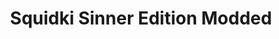 ---
slug: squidki-sinner-edition-modded-134
title: Squidki Sinner Edition Modded
description: "Squidki Sinner Edition Modded is an exciting online game. Play for free directly in your browser!"
icon: /images/new_mods/Sprunki Sinner Edition Modded.png
url: https://wowtbc.net/sprunkin/retake-update/index.html
previewImage: /images/new_mods/Sprunki Sinner Edition Modded.png
type: new mods

# SEO配置
seo:
  title: "Squidki Sinner Edition Modded - Play Free Online Game | Fun Browser Games"
  description: "Squidki Sinner Edition Modded - Play this fun online game for free in your browser. No download required!"
  ogImage: "/images/new_mods/Sprunki Sinner Edition Modded.png"
  keywords: "squidki-sinner-edition-modded-134, online game, browser game, free game, new mods game, play online"

videoUrls:
  - https://www.youtube.com/embed/example1
  - https://www.youtube.com/embed/example2

whyPlay:
  title: "Why Play Squidki Sinner Edition Modded?"
  items:
    - "Immersive Gameplay: Squidki Sinner Edition Modded offers an engaging and immersive gaming experience that will keep you entertained for hours"
    - "Challenging Levels: Test your skills with increasingly difficult challenges and obstacles"
    - "Beautiful Graphics: Enjoy stunning visuals and smooth animations that bring the game world to life"
    - "Regular Updates: New content and features are added regularly to keep the game fresh and exciting"
    - "Free to Play: Experience all the fun without spending a penny"
    - "Community Features: Connect with other players, share strategies, and compete for high scores"
    - "Cross-Platform: Play on any device with a web browser, no downloads required"

features:
  title: "Key Features of Squidki Sinner Edition Modded"
  image: "/images/new_mods/Sprunki Sinner Edition Modded.png"
  items:
    - "Intuitive Controls: Easy to learn controls make Squidki Sinner Edition Modded accessible for players of all skill levels"
    - "Multiple Game Modes: Enjoy various gameplay options that provide different challenges and experiences"
    - "Character Customization: Personalize your gaming experience with unique characters and items"
    - "Achievement System: Complete special tasks to earn rewards and recognition"
    - "Leaderboards: Compete with players worldwide and see who can achieve the highest scores"

characteristics:
  title: "Game Characteristics"
  image: "/images/new_mods/Sprunki Sinner Edition Modded.png"
  items:
    - "Genre: New mods game with elements of strategy and skill"
    - "Difficulty: Suitable for both casual gamers and those seeking a challenge"
    - "Play Time: Quick sessions or extended gameplay, depending on your preference"
    - "Art Style: Vibrant and engaging visuals that enhance the gaming experience"
    - "Sound Design: Immersive audio that complements the gameplay perfectly"

info: "Squidki Sinner Edition Modded is an exciting online game that offers players a unique and engaging gaming experience. With its intuitive controls, stunning visuals, and challenging gameplay, Squidki Sinner Edition Modded provides hours of entertainment for players of all ages and skill levels. Whether you're looking for a quick gaming session during a break or an extended play session, Squidki Sinner Edition Modded delivers an immersive experience that will keep you coming back for more. The game features multiple levels of increasing difficulty, ensuring that players are constantly challenged as they progress. With regular updates adding new content and features, Squidki Sinner Edition Modded remains fresh and exciting, providing endless entertainment options for its growing community of players."

howToPlayIntro: "Welcome to Squidki Sinner Edition Modded! This guide will walk you through the basics and help you master the game. Whether you're a beginner or looking to improve your skills, these tips and instructions will enhance your gaming experience."

howToPlaySteps:
  - title: "Getting Started"
    description: "Begin your Squidki Sinner Edition Modded adventure by familiarizing yourself with the controls. Use your keyboard or mouse to navigate through the game interface. The tutorial will guide you through the basic mechanics and help you understand the objectives."
  - title: "Understanding the Objectives"
    description: "In Squidki Sinner Edition Modded, your main goal is to progress through levels by completing specific objectives. Each level presents unique challenges that require different strategies and approaches."
  - title: "Mastering the Controls"
    description: "Practice using the controls to improve your precision and reaction time. Squidki Sinner Edition Modded requires quick reflexes and strategic thinking to overcome obstacles and defeat opponents."
  - title: "Utilizing Power-ups"
    description: "Collect power-ups throughout the game to enhance your abilities and overcome difficult challenges. Each power-up offers unique advantages that can be crucial for success."
  - title: "Developing Strategies"
    description: "As you progress in Squidki Sinner Edition Modded, develop effective strategies for different scenarios. Analyze patterns, anticipate challenges, and adapt your approach to maximize your performance."

faq:
  title: "Frequently Asked Questions about Squidki Sinner Edition Modded"
  items:
    - question: "Is Squidki Sinner Edition Modded free to play?"
      answer: "Yes, Squidki Sinner Edition Modded is completely free to play directly in your web browser. No downloads or purchases are required to enjoy the full game experience."
    - question: "Can I play Squidki Sinner Edition Modded on mobile devices?"
      answer: "Yes, Squidki Sinner Edition Modded is optimized for both desktop and mobile play. You can enjoy the game on any device with a web browser and internet connection."
    - question: "Are there any in-game purchases?"
      answer: "While Squidki Sinner Edition Modded is free to play, there may be optional in-game purchases available for cosmetic items or additional features that don't affect core gameplay."
    - question: "How often is Squidki Sinner Edition Modded updated?"
      answer: "The developers regularly update Squidki Sinner Edition Modded with new content, features, and improvements based on player feedback and game performance."
    - question: "Can I play Squidki Sinner Edition Modded offline?"
      answer: "Currently, Squidki Sinner Edition Modded requires an internet connection to play as it's a browser-based online game."
    - question: "Is Squidki Sinner Edition Modded suitable for children?"
      answer: "Yes, Squidki Sinner Edition Modded is designed to be family-friendly and suitable for players of all ages."
    - question: "How do I report bugs or issues?"
      answer: "If you encounter any problems while playing Squidki Sinner Edition Modded, you can report them through the game's support page or contact the developers directly through their website."
    - question: "Still Have Questions?"
      answer: "If you have additional questions about Squidki Sinner Edition Modded that aren't covered in this FAQ, please visit our support center or contact our customer service team for assistance."
---